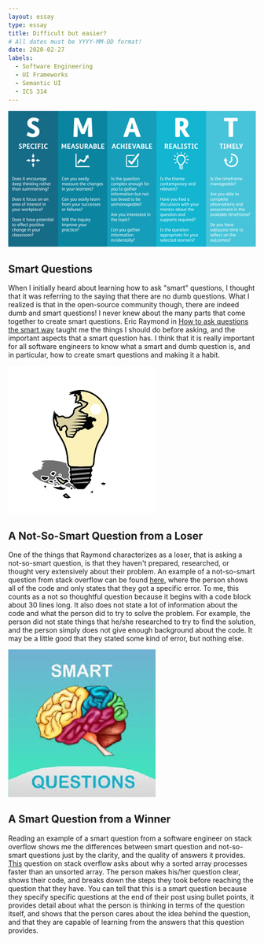 ```yaml
---
layout: essay
type: essay
title: Difficult but easier?
# All dates must be YYYY-MM-DD format!
date: 2020-02-27
labels:
  - Software Engineering
  - UI Frameworks
  - Semantic UI
  - ICS 314
---
```


<img class="ui centered big rounded image" src="../images/smart-questions.png">

## Smart Questions
When I initially heard about learning how to ask "smart" questions, I thought that it was referring to the saying that there are no dumb questions. What I realized is that in the open-source community though, there are indeed dumb and smart questions! I never knew about the many parts that come together to create smart questions. Eric Raymond in [How to ask questions the smart way](http://www.catb.org/esr/faqs/smart-questions.html) taught me the things I should do before asking, and the important aspects that a smart question has. I think that it is really important for all software engineers to know what a smart and dumb question is, and in particular, how to create smart questions and making it a habit.

<img class="ui small right rounded floated image" src="../images/not-smart-q.jpg">

## A Not-So-Smart Question from a Loser
One of the things that Raymond characterizes as a loser, that is asking a not-so-smart question, is that they haven't prepared, researched, or thought very extensively about their problem. An example of a not-so-smart question from stack overflow can be found [here](https://stackoverflow.com/questions/60000660/textoverflow-ellipsis-in-widget-text-not-work), where the person shows all of the code and only states that they got a specific error. To me, this counts as a not so thoughtful question because it begins with a code block about 30 lines long. It also does not state a lot of information about the code and what the person did to try to solve the problem. For example, the person did not state things that he/she researched to try to find the solution, and the person simply does not give enough background about the code. It may be a little good that they stated some kind of error, but nothing else.

<img class="ui small right rounded floated image" src="../images/smart-question2.jpg">

## A Smart Question from a Winner
Reading an example of a smart question from a software engineer on stack overflow shows me the differences between smart question and not-so-smart questions just by the clarity, and the quality of answers it provides. [This](https://stackoverflow.com/questions/11227809/why-is-processing-a-sorted-array-faster-than-processing-an-unsorted-array) question on stack overflow asks about why a sorted array processes faster than an unsorted array. The person makes his/her question clear, shows their code, and breaks down the steps they took before reaching the question that they have. You can tell that this is a smart question because they specify specific questions at the end of their post using bullet points, it provides detail about what the person is thinking in terms of the question itself, and shows that the person cares about the idea behind the question, and that they are capable of learning from the answers that this question provides.
